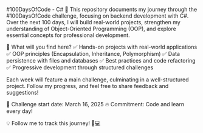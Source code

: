 #100DaysOfCode - C# 🚀
This repository documents my journey through the #100DaysOfCode challenge, focusing on backend development with C#. Over the next 100 days, I will build real-world projects, strengthen my understanding of Object-Oriented Programming (OOP), and explore essential concepts for professional development.

📌 What will you find here?
✅ Hands-on projects with real-world applications
✅ OOP principles (Encapsulation, Inheritance, Polymorphism)
✅ Data persistence with files and databases
✅ Best practices and code refactoring
✅ Progressive development through structured challenges

Each week will feature a main challenge, culminating in a well-structured project. Follow my progress, and feel free to share feedback and suggestions!

📅 Challenge start date: March 16, 2025
🔥 Commitment: Code and learn every day!

💡 Follow me to track this journey! 🚀💻
